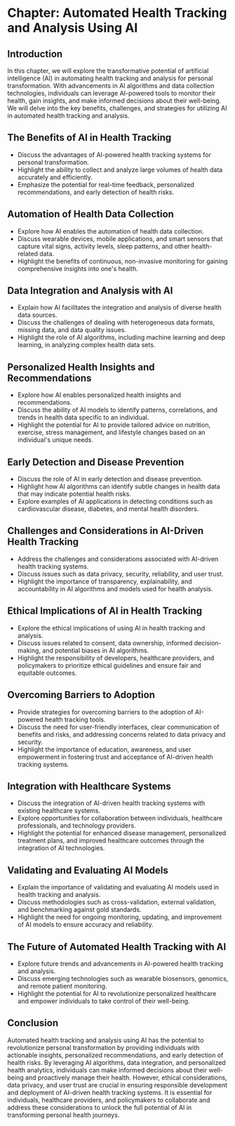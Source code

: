 Chapter: Automated Health Tracking and Analysis Using AI
========================================================

Introduction
------------

In this chapter, we will explore the transformative potential of artificial intelligence (AI) in automating health tracking and analysis for personal transformation. With advancements in AI algorithms and data collection technologies, individuals can leverage AI-powered tools to monitor their health, gain insights, and make informed decisions about their well-being. We will delve into the key benefits, challenges, and strategies for utilizing AI in automated health tracking and analysis.

The Benefits of AI in Health Tracking
-------------------------------------

* Discuss the advantages of AI-powered health tracking systems for personal transformation.
* Highlight the ability to collect and analyze large volumes of health data accurately and efficiently.
* Emphasize the potential for real-time feedback, personalized recommendations, and early detection of health risks.

Automation of Health Data Collection
------------------------------------

* Explore how AI enables the automation of health data collection.
* Discuss wearable devices, mobile applications, and smart sensors that capture vital signs, activity levels, sleep patterns, and other health-related data.
* Highlight the benefits of continuous, non-invasive monitoring for gaining comprehensive insights into one's health.

Data Integration and Analysis with AI
-------------------------------------

* Explain how AI facilitates the integration and analysis of diverse health data sources.
* Discuss the challenges of dealing with heterogeneous data formats, missing data, and data quality issues.
* Highlight the role of AI algorithms, including machine learning and deep learning, in analyzing complex health data sets.

Personalized Health Insights and Recommendations
------------------------------------------------

* Explore how AI enables personalized health insights and recommendations.
* Discuss the ability of AI models to identify patterns, correlations, and trends in health data specific to an individual.
* Highlight the potential for AI to provide tailored advice on nutrition, exercise, stress management, and lifestyle changes based on an individual's unique needs.

Early Detection and Disease Prevention
--------------------------------------

* Discuss the role of AI in early detection and disease prevention.
* Highlight how AI algorithms can identify subtle changes in health data that may indicate potential health risks.
* Explore examples of AI applications in detecting conditions such as cardiovascular disease, diabetes, and mental health disorders.

Challenges and Considerations in AI-Driven Health Tracking
----------------------------------------------------------

* Address the challenges and considerations associated with AI-driven health tracking systems.
* Discuss issues such as data privacy, security, reliability, and user trust.
* Highlight the importance of transparency, explainability, and accountability in AI algorithms and models used for health analysis.

Ethical Implications of AI in Health Tracking
---------------------------------------------

* Explore the ethical implications of using AI in health tracking and analysis.
* Discuss issues related to consent, data ownership, informed decision-making, and potential biases in AI algorithms.
* Highlight the responsibility of developers, healthcare providers, and policymakers to prioritize ethical guidelines and ensure fair and equitable outcomes.

Overcoming Barriers to Adoption
-------------------------------

* Provide strategies for overcoming barriers to the adoption of AI-powered health tracking tools.
* Discuss the need for user-friendly interfaces, clear communication of benefits and risks, and addressing concerns related to data privacy and security.
* Highlight the importance of education, awareness, and user empowerment in fostering trust and acceptance of AI-driven health tracking systems.

Integration with Healthcare Systems
-----------------------------------

* Discuss the integration of AI-driven health tracking systems with existing healthcare systems.
* Explore opportunities for collaboration between individuals, healthcare professionals, and technology providers.
* Highlight the potential for enhanced disease management, personalized treatment plans, and improved healthcare outcomes through the integration of AI technologies.

Validating and Evaluating AI Models
-----------------------------------

* Explain the importance of validating and evaluating AI models used in health tracking and analysis.
* Discuss methodologies such as cross-validation, external validation, and benchmarking against gold standards.
* Highlight the need for ongoing monitoring, updating, and improvement of AI models to ensure accuracy and reliability.

The Future of Automated Health Tracking with AI
-----------------------------------------------

* Explore future trends and advancements in AI-powered health tracking and analysis.
* Discuss emerging technologies such as wearable biosensors, genomics, and remote patient monitoring.
* Highlight the potential for AI to revolutionize personalized healthcare and empower individuals to take control of their well-being.

Conclusion
----------

Automated health tracking and analysis using AI has the potential to revolutionize personal transformation by providing individuals with actionable insights, personalized recommendations, and early detection of health risks. By leveraging AI algorithms, data integration, and personalized health analytics, individuals can make informed decisions about their well-being and proactively manage their health. However, ethical considerations, data privacy, and user trust are crucial in ensuring responsible development and deployment of AI-driven health tracking systems. It is essential for individuals, healthcare providers, and policymakers to collaborate and address these considerations to unlock the full potential of AI in transforming personal health journeys.
